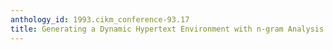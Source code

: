 ```yaml
---
anthology_id: 1993.cikm_conference-93.17
title: Generating a Dynamic Hypertext Environment with n-gram Analysis
---
```

